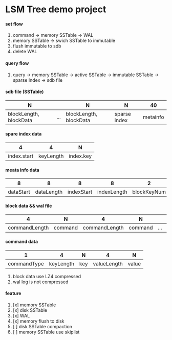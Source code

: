 # LSM Tree demo project


#### set flow

1. command -> memory SSTable -> WAL
2. memory SSTable -> swich SSTable to immutable
3. flush immutable to sdb
4. delete WAL

#### query flow

1. query -> memory SSTable -> active SSTable -> immutable SSTable -> sparse Index -> sdb file

#### sdb file (SSTable)

|           N            |     |           N            |      N       |    40    |
|------------------------|-----|------------------------|--------------|----------|
| blockLength, blockData | ... | blockLength, blockData | sparse index | metainfo |

#### spare index data

|      4      |     4     |      N                   |
|-------------|-----------|--------------------------|
| index.start | keyLength | index.key                |


#### meata info data

|     8     |      8     |      8     |     8       |     2       |     2         |    4    |
|-----------|------------|------------|-------------|-------------|---------------|---------|
| dataStart | dataLength | indexStart | indexLength | blockKeyNum | tableBlockNum | version |


#### block data && wal file

|     4         |    N    |      4        |    N    |     |     4         |    N    |
|---------------|---------|---------------|---------|-----|---------------|---------|
| commandLength | command | commandLength | command | ... | commandLength | command |


#### command data

|      1      |     4     |  N    |    4        |  N       |
|-------------|-----------|-------|-------------|----------|
| commandType | keyLength | key   | valueLength | value    |



1. block data use LZ4 compressed
2. wal log is not compressed


#### feature

1. [x] memory SSTable
2. [x] disk SSTable
3. [x] WAL
4. [x] memory flush to disk
5. [ ] disk SSTable compaction
6. [ ] memory SSTable use skiplist

